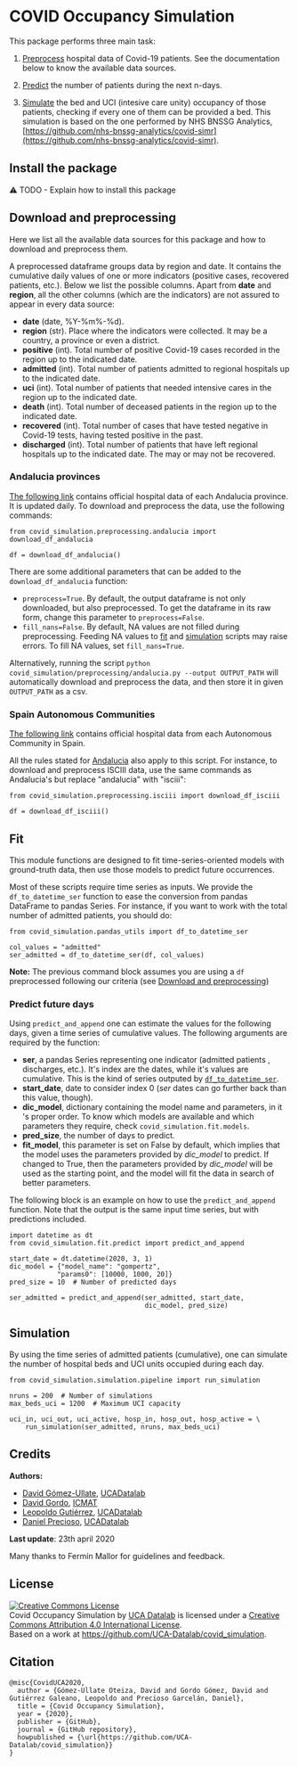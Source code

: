 # COVID Occupancy Simulation

This package performs three main task:

1. [Preprocess](#download-and-preprocessing) hospital data of Covid-19 patients.
See the documentation below to know the available data sources.

2. [Predict](#fit) the number of patients during the next n-days.

3. [Simulate](#simulation) the bed and UCI (intesive care unity) occupancy of those
 patients,
checking if every one of them can be provided a bed.
This simulation is based on the one performed by NHS BNSSG Analytics,
[https://github.com/nhs-bnssg-analytics/covid-simr](https://github.com/nhs-bnssg-analytics/covid-simr).

## Install the package

:warning: TODO - Explain how to install this package


## Download and preprocessing

Here we list all the available data sources for this package and how to
download and preprocess them.

A preprocessed dataframe groups data by region and date. It contains the
cumulative daily values of one or more indicators (positive cases, recovered
patients, etc.). Below we list the possible columns. Apart from **date**
and **region**, all the other columns (which are the indicators) are not
 assured to appear in every data source:

- **date** (date, %Y-%m%-%d).
- **region** (str). Place where the indicators were collected. It may be a
country, a province or even a district.
- **positive** (int). Total number of positive Covid-19 cases recorded in
 the region up to the indicated date.
- **admitted** (int). Total number of patients admitted to regional hospitals
 up to the indicated date.
- **uci** (int). Total number of patients that needed intensive cares in the
region up to the indicated date.
- **death** (int). Total number of deceased patients in the region up to
 the indicated date.
- **recovered** (int). Total number of cases that have tested negative in
Covid-19 tests, having tested positive in the past.
- **discharged** (int). Total number of patients that have left regional
 hospitals up to the indicated date. The may or may not be recovered.


### Andalucia provinces

[The following link](https://www.juntadeandalucia.es/institutodeestadisticaycartografia/badea/operaciones/consulta/anual/38228?CodOper=b3_2314&codConsulta=38228)
contains official hospital data of each Andalucia province. It is updated daily.
To download and preprocess the data, use the following commands:

```
from covid_simulation.preprocessing.andalucia import download_df_andalucia

df = download_df_andalucia()
```

There are some additional parameters that can be added to the
 `download_df_andalucia` function:
 
- `preprocess=True`. By default, the output dataframe is not only downloaded,
but also preprocessed. To get the dataframe in its raw form, change this
 parameter to `preprocess=False`.
- `fill_nans=False`. By default, NA values are not filled during preprocessing.
Feeding NA values to [fit](#fit) and [simulation](#simulation) scripts may
raise errors. To fill NA values, set `fill_nans=True`.

Alternatively, running the script
`python covid_simulation/preprocessing/andalucia.py --output OUTPUT_PATH`
will automatically download and preprocess the data, and then store it in
 given `OUTPUT_PATH` as a csv.

### Spain Autonomous Communities

[The following link](https://covid19.isciii.es/) contains official hospital data
from each Autonomous Community in Spain.

All the rules stated for [Andalucia](#andalucia-provinces) also apply to
 this script. For instance, to download and preprocess ISCIII data, use the
  same commands as Andalucia's but replace "andalucia" with "isciii":
 
 ```
from covid_simulation.preprocessing.isciii import download_df_isciii

df = download_df_isciii()
```

## Fit

This module functions are designed to fit time-series-oriented models
 with ground-truth data, then use those models to predict future occurrences.
 
 Most of these scripts require time series as inputs. We provide the
 `df_to_datetime_ser` function to ease the conversion from pandas DataFrame
 to pandas Series. For instance, if you want to work with the total number
 of admitted patients, you should do:

```
from covid_simulation.pandas_utils import df_to_datetime_ser

col_values = "admitted"
ser_admitted = df_to_datetime_ser(df, col_values)
```

**Note:** The previous command block assumes you are using a `df` preprocessed
following our criteria (see [Download and preprocessing](#download-and-preprocessing))

### Predict future days

Using `predict_and_append` one can estimate the values for the following
 days, given a time series of cumulative values. The following arguments are
 required by the function:
 
 - **ser**, a pandas Series representing one indicator (admitted patients
 , discharges, etc.). It's index are the dates, while it's values are
  cumulative. This is the kind of series outputed by [`df_to_datetime_ser`](#fit).
 - **start_date**, date to consider index 0 (*ser* dates can go further back
  than this value, though).
- **dic_model**, dictionary containing the model name and parameters, in it
's proper order. To know which models are available and which parameters
 they require, check `covid_simulation.fit.models`.
- **pred_size**, the number of days to predict.
- **fit_model**, this parameter is set on False by default, which implies
 that the model uses the parameters provided by *dic_model* to predict. If
  changed to True, then the parameters provided by *dic_model* will be used
   as the starting point, and the model will fit the data in search of better
   parameters.

The following block is an example on how to use the `predict_and_append`
function. Note that the output is the same input time series, but with
 predictions included.

```
import datetime as dt
from covid_simulation.fit.predict import predict_and_append

start_date = dt.datetime(2020, 3, 1)
dic_model = {"model_name": "gompertz",
            "params0": [10000, 1000, 20]}
pred_size = 10  # Number of predicted days

ser_admitted = predict_and_append(ser_admitted, start_date,
                                  dic_model, pred_size)
```

## Simulation

By using the time series of admitted patients (cumulative), one can simulate
 the number of hospital beds and UCI units occupied during each day.

```
from covid_simulation.simulation.pipeline import run_simulation

nruns = 200  # Number of simulations
max_beds_uci = 1200  # Maximum UCI capacity

uci_in, uci_out, uci_active, hosp_in, hosp_out, hosp_active = \
    run_simulation(ser_admitted, nruns, max_beds_uci)
```

## Credits

**Authors:**
- [David Gómez-Ullate](https://github.com/dgullate), [UCADatalab](http://datalab.uca.es/)
- [David Gordo](https://github.com/davidggphy), [ICMAT](https://www.icmat.es/)
- [Leopoldo Gutiérrez](https://github.com/leoguga), [UCADatalab](http://datalab.uca.es/)
- [Daniel Precioso](https://github.com/daniprec), [UCADatalab](http://datalab.uca.es/)
             
**Last update**: 23th april 2020

Many thanks to Fermín Mallor for guidelines and feedback.

## License

<a rel="license" href="https://creativecommons.org/licenses/by-nc-nd/4.0/"><img alt="Creative Commons License" style="border-width:0" src="https://licensebuttons.net/l/by-nd-nc/2.0/jp/88x31.png" /></a><br /><span xmlns:dct="http://purl.org/dc/terms/" property="dct:title">Covid Occupancy Simulation</span> by <a xmlns:cc="http://creativecommons.org/ns#" href="https://github.com/UCA-Datalab" property="cc:attributionName" rel="cc:attributionURL">UCA Datalab</a> is licensed under a <a rel="license" href="http://creativecommons.org/licenses/by-nc-nd/4.0/">Creative Commons Attribution 4.0 International License</a>.<br />Based on a work at <a xmlns:dct="http://purl.org/dc/terms/" href="https://github.com/UCA-Datalab/covid_simulation" rel="dct:source">https://github.com/UCA-Datalab/covid_simulation</a>.



## Citation

```
@misc{CovidUCA2020,
  author = {Gómez-Ullate Oteiza, David and Gordo Gómez, David and Gutiérrez Galeano, Leopoldo and Precioso Garcelán, Daniel},
  title = {Covid Occupancy Simulation},
  year = {2020},
  publisher = {GitHub},
  journal = {GitHub repository},
  howpublished = {\url{https://github.com/UCA-Datalab/covid_simulation}}
}
```
